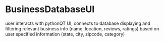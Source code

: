 # BusinessDatabaseUI
user interacts with pythonQT UI, connects to database displaying and filtering relevant business info (name, location, reviews, ratings) based on user specified information (state, city, zipcode, category)
